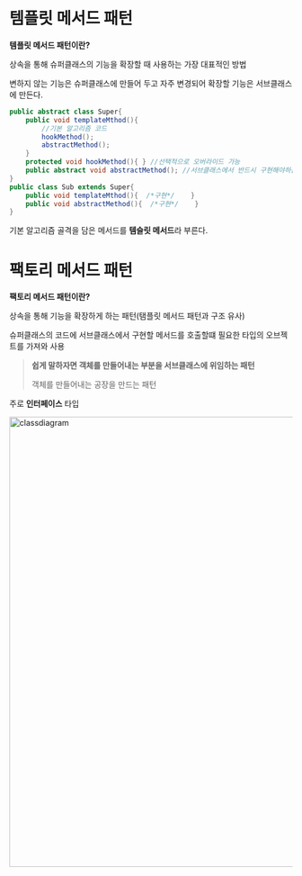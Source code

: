 # 템플릿 메서드 패턴 

**템플릿 메서드 패턴이란?**

상속을 통해 슈퍼클래스의 기능을 확장할 때 사용하는 가장 대표적인 방법

변하지 않는 기능은 슈퍼클래스에 만들어 두고 자주 변경되어 확장할 기능은 서브클래스에 만든다.

```java
public abstract class Super{
    public void templateMthod(){
        //기본 알고리즘 코드
        hookMethod();
        abstractMethod();
    }
    protected void hookMethod(){ } //선택적으로 오버라이드 가능
    public abstract void abstractMethod(); //서브클래스에서 반드시 구현해야하는 												추상메서드
}
public class Sub extends Super{
    public void templateMthod(){  /*구현*/    }
    public void abstractMethod(){  /*구현*/    }
}
```

기본 알고리즘 골격을 담은 메서드를 **템슬릿 메서드**라 부른다.



# 팩토리 메서드 패턴

**팩토리 메서드 패턴이란?**

상속을 통해 기능을 확장하게 하는 패턴(탬플릿 메서드 패턴과 구조 유사)

슈퍼클래스의 코드에 서브클래스에서 구현할 메서드를 호출할떄 필요한 타입의 오브젝트를 가져와 사용

> **쉽게 말하자면 객체를 만들어내는 부분을 서브클래스에 위임하는 패턴**
>
> 객체를 만들어내는 공장을 만드는 패턴

주로 **인터페이스** 타입





<img width="800" alt="classdiagram" src="https://user-images.githubusercontent.com/33277588/61632955-0bed0f00-acc9-11e9-96f5-8595d4db5063.png">


